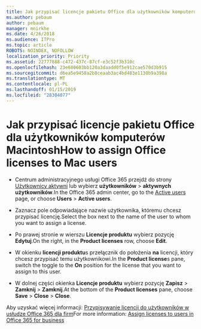 ```yaml
---
title: Jak przypisać licencje pakietu Office dla użytkowników komputerów Macintosh
ms.author: pebaum
author: pebaum
manager: mnirkhe
ms.date: 4/26/2018
ms.audience: ITPro
ms.topic: article
ROBOTS: NOINDEX, NOFOLLOW
localization_priority: Priority
ms.assetid: 22777888-c472-437c-87cf-e3c52f3b310c
ms.openlocfilehash: 23e680603bb120a3daadd0f5e912cae570d3b915
ms.sourcegitcommit: d6ea5e9458a2b8ceaab3ac4bd483e1130b9a398a
ms.translationtype: MT
ms.contentlocale: pl-PL
ms.lasthandoff: 01/15/2019
ms.locfileid: "28304077"
---
```

# <a name="how-to-assign-office-licenses-to-mac-users"></a><span data-ttu-id="86e43-102">Jak przypisać licencje pakietu Office dla użytkowników komputerów Macintosh</span><span class="sxs-lookup"><span data-stu-id="86e43-102">How to assign Office licenses to Mac users</span></span>

- <span data-ttu-id="86e43-103">Centrum administracyjnego usługi Office 365 przejdź do strony [Użytkownicy aktywni](https://go.microsoft.com/fwlink/p/?linkid=834822) lub wybierz **użytkowników** \> **aktywnych użytkowników**.</span><span class="sxs-lookup"><span data-stu-id="86e43-103">In the Office 365 admin center, go to the [Active users](https://go.microsoft.com/fwlink/p/?linkid=834822) page, or choose **Users** \> **Active users**.</span></span>
    
- <span data-ttu-id="86e43-104">Zaznacz pole odpowiadające nazwie użytkownika, któremu chcesz przypisać licencję.</span><span class="sxs-lookup"><span data-stu-id="86e43-104">Select the box next to the name of the user to whom you want to assign a license.</span></span>
    
- <span data-ttu-id="86e43-105">Po prawej stronie w wierszu **Licencje produktu** wybierz pozycję **Edytuj**.</span><span class="sxs-lookup"><span data-stu-id="86e43-105">On the right, in the **Product licenses** row, choose **Edit**.</span></span>
    
- <span data-ttu-id="86e43-106">W okienku **licencji produktu**s przełącznik do położenia **na** licencji, który chcesz przypisać temu użytkownikowi.</span><span class="sxs-lookup"><span data-stu-id="86e43-106">In the **Product license**s pane, switch the toggle to the **On** position for the license that you want to assign to this user.</span></span> 
    
- <span data-ttu-id="86e43-107">W dolnej części okienka **Licencje produktu** wybierz pozycję **Zapisz** \> **Zamknij** \> **Zamknij**.</span><span class="sxs-lookup"><span data-stu-id="86e43-107">At the bottom of the **Product licenses** pane, choose **Save** \> **Close** \> **Close**.</span></span>
    
<span data-ttu-id="86e43-108">Aby uzyskać więcej informacji: [Przypisywanie licencji do użytkowników w usłudze Office 365 dla firm](.md)</span><span class="sxs-lookup"><span data-stu-id="86e43-108">For more information: [Assign licenses to users in Office 365 for business](.md)</span></span>
  

